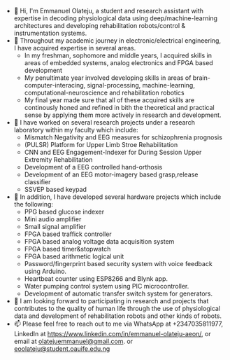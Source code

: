 - 👋 Hi, I'm Emmanuel Olateju, a student and research assistant with expertise in decoding physiological data using deep/machine-learning architectures and developing rehabilitation robots/control & instrumentation systems.
- 👀 Throughout my academic journey in electronic/electrical engineering, I have acquired expertise in several areas.
  - In my freshman, sophomore and middle years, I acquired skills in areas of embedded systems, analog electronics and FPGA based development
  - My penultimate year involved developing skills in areas of brain-computer-interacing, signal-processing, machine-learning, computational-neuroscience and rehabilitation robotics
  - My final year made sure that all of these acquired skills are continously honed and refined in bith the theoretical and practical sense by applying them more actively in research and development.
- 🌱 I have worked on several research projects under a research laboratory within my faculty which include: 
  - Mismatch Negativity and EEG measures for schizophrenia prognosis
  - (PULSR) Platform for Upper Limb Stroe Rehabilitation
  - CNN and EEG Engagement-Indexer for During Session Upper Extremity Rehabilitation 
  - Development of a EEG controlled hand-orthosis 
  - Development of an EEG motor-imagery based grasp,release classifier
  - SSVEP based keypad
- 🌱 In addition, I have developed several hardware projects which include the following:
  - PPG based glucose indexer
  - Mini audio amplifier
  - Small signal amplifier
  - FPGA based traffick controller
  - FPGA based analog voltage data acquisition system
  - FPGA based timer&stopwatch
  - FPGA based arithmetic logical unit
  - Password/fingerprint based security system with voice feedback using Arduino.
  - Heartbeat counter using ESP8266 and Blynk app.
  - Water pumping control system using PIC microcontroller.
  - Development of automatic transfer switch system for generators.
- 💞️ I am looking forward to participating in research and projects that contributes to the quality of human life through the use of physiological data and development of rehabilitation robots and other kinds of robots.
- 📫 Please feel free to reach out to me via WhatsApp at +2347035811977, LinkedIn at https://www.linkedin.com/in/emmanuel-olateju-aeon/, or email at olatejuemmanuel@gmail.com. or eoolateju@student.oauife.edu.ng

<!---
emmanuel-olateju/emmanuel-olateju is a ✨ special ✨ repository because its `README.md` (this file) appears on your GitHub profile.
You can click the Preview link to take a look at your changes.
--->
